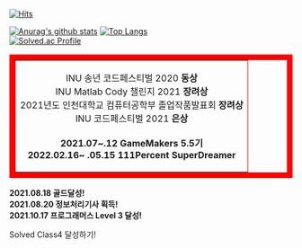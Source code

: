 [![Hits](https://hits.seeyoufarm.com/api/count/incr/badge.svg?url=https%3A%2F%2Fgithub.com%2Fsoulsystem00&count_bg=%2379C83D&title_bg=%23555555&icon=&icon_color=%23E7E7E7&title=hits&edge_flat=false)](https://hits.seeyoufarm.com)  

[![Anurag's github stats](https://github-readme-stats.vercel.app/api?username=soulsystem00)](https://github.com/anuraghazra/github-readme-stats)
[![Top Langs](https://github-readme-stats.vercel.app/api/top-langs/?username=soulsystem00)](https://github.com/anuraghazra/github-readme-stats)<br>
[![Solved.ac Profile](http://mazassumnida.wtf/api/v2/generate_badge?boj=soulsystem00)](https://solved.ac/soulsystem00/)  
<table align=center border="10" bordercolor="red">
<td>
<p align=center>
  INU 송년 코드페스티벌 2020 <b>동상</b><br>
  INU Matlab Cody 챌린지 2021 <B>장려상</b><br>
  2021년도 인천대학교 컴퓨터공학부 졸업작품발표회 <B>장려상</b><br>
  INU 코드페스티벌 2021 <b>은상</b><br><br>
  <b>2021.07~.12 GameMakers 5.5기<br>
    <b>2022.02.16~ .05.15 111Percent SuperDreamer<br>
</p>
  </td>
  </table>

<b>2021.08.18 골드달성!</b>  
<b>2021.08.20 정보처리기사 획득!</b>  
<b>2021.10.17 프로그래머스 Level 3 달성!</b>  

Solved Class4 달성하기!  

<!--
**soulsystem00/soulsystem00** is a ✨ _special_ ✨ repository because its `README.md` (this file) appears on your GitHub profile.

Here are some ideas to get you started:

- 🔭 I’m currently working on ...
- 🌱 I’m currently learning ...
- 👯 I’m looking to collaborate on ...
- 🤔 I’m looking for help with ...
- 💬 Ask me about ...
- 📫 How to reach me: ...
- 😄 Pronouns: ...
- ⚡ Fun fact: ...
-->

